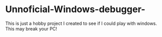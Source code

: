 # Unnoficial-Windows-debugger-
This is just a hobby project I created to see if I could play with windows. This may break your PC!
